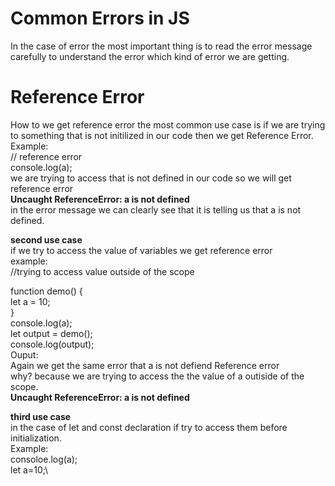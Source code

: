 # Common Errors in JS
In the case of error the most important thing is to read the error message carefully to understand the error which kind of error we are getting.
# Reference Error
How to we get reference error the most common use case is if we are trying to something that is not initilized in our code then we get Reference Error.\
Example:\
// reference error \
console.log(a);\
we are trying to access that is not defined in our code so we will get reference error\
 **Uncaught ReferenceError: a is not defined**\
 in the error message we can clearly see that it is telling us that a is not defined.
 
 **second use case**\
 if we try to access the value of variables we get reference error\
 example:\
 //trying to access value outside of the scope

function demo() {\
    let a = 10;\
}\
console.log(a);\
let output = demo();\
console.log(output);\
Ouput:\
Again we get the same error that a is not defiend Reference error\
why? because we are trying to access the the value of a outiside of the scope.\
**Uncaught ReferenceError: a is not defined**

 **third use case**\
 in the case of let and const declaration if try to access them before initialization.\
 Example:\
 consoloe.log(a);\
 let a=10;\
